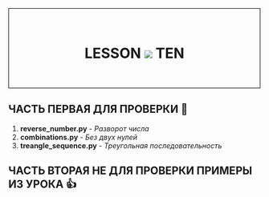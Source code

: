 <div style="height:160px; vertical-align:middle; display:table-cell; width:500px; text-align:center; border:1px solid #000;">
<h1 align="center">LESSON
<img src="https://thumbs.gfycat.com/ComplexAfraidLadybug-max-1mb.gif" >
TEN</h1>
</div>

## ЧАСТЬ ПЕРВАЯ ДЛЯ ПРОВЕРКИ  :metal:
1. __reverse_number.py__    - _Разворот числа_
2. __combinations.py__      - _Без двух нулей_
3. __treangle_sequence.py__ - _Треугольная последовательность_

## ЧАСТЬ ВТОРАЯ НЕ ДЛЯ ПРОВЕРКИ ПРИМЕРЫ ИЗ УРОКА  :+1:
###
###